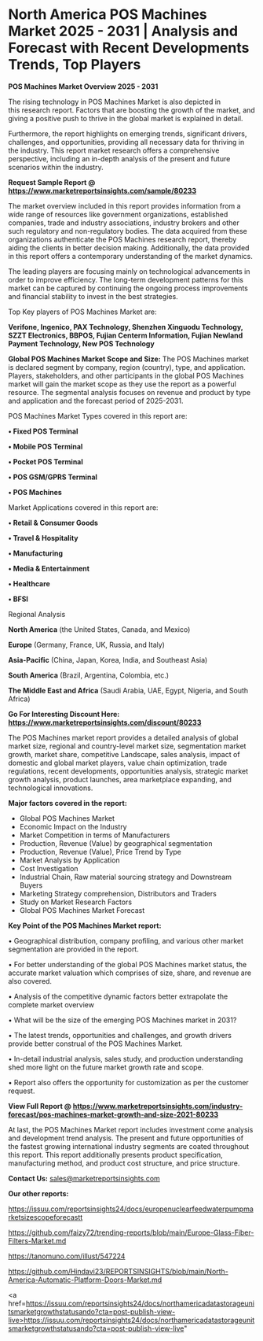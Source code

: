# North America POS Machines Market 2025 - 2031 | Analysis and Forecast with Recent Developments Trends, Top Players

<Strong> POS Machines Market Overview 2025 - 2031</strong>

The rising technology in POS Machines Market is also depicted in this research report. Factors that are boosting the growth of the market, and giving a positive push to thrive in the global market is explained in detail.

Furthermore, the report highlights on emerging trends, significant drivers, challenges, and opportunities, providing all necessary data for thriving in the industry. This report market research offers a comprehensive perspective, including an in-depth analysis of the present and future scenarios within the industry.

<strong>Request Sample Report @ <a href=https://www.marketreportsinsights.com/sample/80233>https://www.marketreportsinsights.com/sample/80233</a></strong>

The market overview included in this report provides information from a wide range of resources like government organizations, established companies, trade and industry associations, industry brokers and other such regulatory and non-regulatory bodies. The data acquired from these organizations authenticate the POS Machines research report, thereby aiding the clients in better decision making. Additionally, the data provided in this report offers a contemporary understanding of the market dynamics.

The leading players are focusing mainly on technological advancements in order to improve efficiency. The long-term development patterns for this market can be captured by continuing the ongoing process improvements and financial stability to invest in the best strategies.

Top Key players of POS Machines Market are:

<strong>Verifone, Ingenico, PAX Technology, Shenzhen Xinguodu Technology, SZZT Electronics, BBPOS, Fujian Centerm Information, Fujian Newland Payment Technology, New POS Technology</strong>

<strong><b>Global POS Machines Market Scope and Size:</b></strong>
The POS Machines market is declared segment by company, region (country), type, and application. Players, stakeholders, and other participants in the global POS Machines market will gain the market scope as they use the report as a powerful resource. The segmental analysis focuses on revenue and product by type and application and the forecast period of 2025-2031.

POS Machines Market Types covered in this report are:

<strong>• Fixed POS Terminal

• Mobile POS Terminal

• Pocket POS Terminal

• POS GSM/GPRS Terminal

• POS Machines</strong>

Market Applications covered in this report are:

<strong>• Retail & Consumer Goods

• Travel & Hospitality

• Manufacturing

• Media & Entertainment

• Healthcare

• BFSI</strong> 

Regional Analysis

<strong>North America</strong> (the United States, Canada, and Mexico)

<strong>Europe</strong> (Germany, France, UK, Russia, and Italy)

<strong>Asia-Pacific</strong> (China, Japan, Korea, India, and Southeast Asia)

<strong>South America</strong> (Brazil, Argentina, Colombia, etc.)

<strong>The Middle East and Africa</strong> (Saudi Arabia, UAE, Egypt, Nigeria, and South Africa)

<strong>Go For Interesting Discount Here: <a href=https://www.marketreportsinsights.com/discount/80233>https://www.marketreportsinsights.com/discount/80233</a></strong>

The POS Machines market report provides a detailed analysis of global market size, regional and country-level market size, segmentation market growth, market share, competitive Landscape, sales analysis, impact of domestic and global market players, value chain optimization, trade regulations, recent developments, opportunities analysis, strategic market growth analysis, product launches, area marketplace expanding, and technological innovations.

<strong><b>Major factors covered in the report:</b></strong>
<ul>
  <li>Global POS Machines Market </li>
  <li>Economic Impact on the Industry</li>
  <li>Market Competition in terms of Manufacturers</li>
  <li>Production, Revenue (Value) by geographical segmentation</li>
  <li>Production, Revenue (Value), Price Trend by Type</li>
  <li>Market Analysis by Application</li>
  <li>Cost Investigation</li>
  <li>Industrial Chain, Raw material sourcing strategy and Downstream Buyers</li>
  <li>Marketing Strategy comprehension, Distributors and Traders</li>
  <li>Study on Market Research Factors</li>
  <li>Global POS Machines Market Forecast</li>
</ul>

<strong><b>Key Point of the POS Machines Market report:</b></strong>

• Geographical distribution, company profiling, and various other market segmentation are provided in the report.

• For better understanding of the global POS Machines market status, the accurate market valuation which comprises of size, share, and revenue are also covered.

• Analysis of the competitive dynamic factors better extrapolate the complete market overview

• What will be the size of the emerging POS Machines market in 2031?

• The latest trends, opportunities and challenges, and growth drivers provide better construal of the POS Machines Market.

• In-detail industrial analysis, sales study, and production understanding shed more light on the future market growth rate and scope.

• Report also offers the opportunity for customization as per the customer request.

<strong><b>View Full Report @ <a href=https://www.marketreportsinsights.com/industry-forecast/pos-machines-market-growth-and-size-2021-80233>https://www.marketreportsinsights.com/industry-forecast/pos-machines-market-growth-and-size-2021-80233</a></b></strong>


At last, the POS Machines Market report includes investment come analysis and development trend analysis. The present and future opportunities of the fastest growing international industry segments are coated throughout this report. This report additionally presents product specification, manufacturing method, and product cost structure, and price structure.

<strong>Contact Us:</strong>
sales@marketreportsinsights.com

<strong>Our other reports:</strong>

<a href=https://issuu.com/reportsinsights24/docs/europenuclearfeedwaterpumpmarketsizescopeforecastt>https://issuu.com/reportsinsights24/docs/europenuclearfeedwaterpumpmarketsizescopeforecastt</a>

<a href=https://github.com/faizy72/trending-reports/blob/main/Europe-Glass-Fiber-Filters-Market.md>https://github.com/faizy72/trending-reports/blob/main/Europe-Glass-Fiber-Filters-Market.md</a>

<a href=https://tanomuno.com/illust/547224>https://tanomuno.com/illust/547224</a>

<a href=https://github.com/Hindavi23/REPORTSINSIGHTS/blob/main/North-America-Automatic-Platform-Doors-Market.md>https://github.com/Hindavi23/REPORTSINSIGHTS/blob/main/North-America-Automatic-Platform-Doors-Market.md</a>

<a href=https://issuu.com/reportsinsights24/docs/northamericadatastorageunitsmarketgrowthstatusando?cta=post-publish-view-live>https://issuu.com/reportsinsights24/docs/northamericadatastorageunitsmarketgrowthstatusando?cta=post-publish-view-live</a>"
